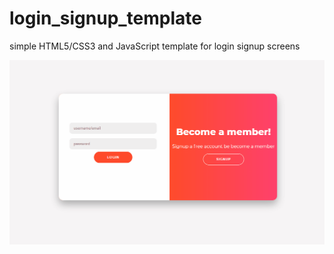 # login_signup_template

simple HTML5/CSS3 and JavaScript template for login signup screens

!["login Signup Gif"](login_signup_gif.gif)
